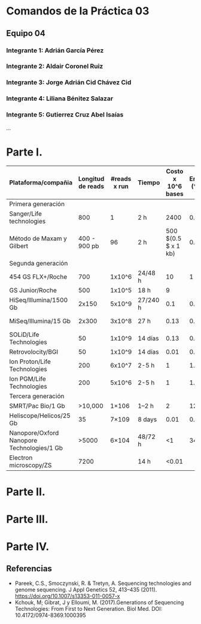 # Comandos de la Práctica 03
## Equipo 04
### Integrante 1: Adrián García Pérez
### Integrante 2: Aldair Coronel Ruiz
### Integrante 3: Jorge Adrián Cid Chávez Cid
### Integrante 4: Liliana Bénitez Salazar
### Integrante 5: Gutierrez Cruz Abel Isaías 
...

# Parte I.
Plataforma/compañia | Longitud de reads | #reads x run | Tiempo | Costo x 10^6 bases | Error (%) | Química 
--- | --- | --- | --- | --- | --- | ---
Primera generación |     
Sanger/Life technologies | 800 | 1 | 2 h | 2400 | 0.3 | Dideoxy terminator 
Método de Maxam y Gilbert | 400 - 900 pb | 96 | 2 h | 500 $(0.5 $ x 1 kb) | 0.3 | Secuenciación por degradación química
Segunda generación | 
454 GS FLX+/Roche | 700 | 1x10^6 | 24/48 h | 10 | 1 | Pyrosequencing 
GS Junior/Roche | 500 | 1x10^5 | 18 h | 9 |  | Pyrosequencing 
HiSeq/Illumina/1500 Gb | 2x150 | 5x10^9| 27/240 h | 0.1 | 0.8 | Reversible terminators 
MiSeq/Illumina/15 Gb | 2x300 | 3x10^8 | 27 h | 0.13 | 0.8 | Reversible terminator 
SOLiD/Life Technologies | 50 | 1x10^9 | 14 días | 0.13 | 0.1 | Ligation 
Retrovolocity/BGI | 50 | 1x10^9 | 14 días | 0.01 | 0.01 | Nanoball/ligation 
Ion Proton/Life Technologies | 200 | 6x10^7 | 2-5 h | 1 | 1.7 | Proton detection 
Ion PGM/Life Technologies | 200 | 5x10^6 | 2-5 h | 1 | 1.7 | Proton detection 
Tercera generación |  |  |  |  |  |
SMRT/Pac Bio/1 Gb | >10,000 | 1×106 | 1–2 h | 2 | 12.9 | Real-time SMS
Heliscope/Helicos/25 Gb | 35 | 7×109 | 8 days | 0.01 | 0.2 | Real-time SMS
Nanopore/Oxford Nanopore Technologies/1 Gb | >5000 | 6×104 | 48/72 h | <1 | 34 | Real-time SMS
Electron microscopy/ZS | 7200 | | 14 h | <0.01 | | Real-time SMS
# Parte II.

# Parte III.

# Parte IV.


## Referencias
- Pareek, C.S., Smoczynski, R. & Tretyn, A. Sequencing technologies and genome sequencing. J Appl Genetics 52, 413–435 (2011). https://doi.org/10.1007/s13353-011-0057-x
- Kchouk, M; Gibrat, J y  Elloumi, M. (2017).Generations of Sequencing Technologies: From First to Next Generation. Biol Med. DOI: 10.4172/0974-8369.1000395
